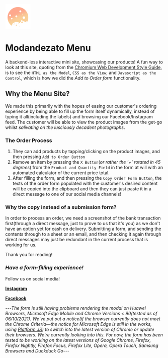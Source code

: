 <img height=80px width=80px src="https://raw.githubusercontent.com/Modandezato/Modandezato-Menu/main/images/logo.png" />

# Modandezato Menu
A backend-less interactive mini site, showcasing our products! A fun way to look at this site, quoting from the [Chromium Web Development Style Guide](https://chromium.googlesource.com/chromium/src/+/ec3092c8d21e20e39698f5272c8a7f71c3ee88a2/styleguide/web/web.md), is to
see the `HTML as the Model`, `CSS as the View`, and `Javascript as the Control`, which is how we did the *Add to Order form* functionality.

## Why the Menu Site?
We made this primarily with the hopes of easing our customer's ordering experience by being able to fill up the form itself dynamically, 
instead of typing it all(including the labels) and browsing our Facebook/Instagram feed. The customer will be able to view the product images from the get-go whilst
*salivating on the lusciously decadent photographs*. 

### The Order Process
1. They can add products by tapping/clicking on the product images, and then pressing `Add to Order Button`
2. Remove an item by pressing the `X Button`(*or rather the '+' rotated in 45 degrees*) from the `Product and Quantity Field` 
in the form at will with an automated calculator of the current price total. 
3. After filling the form, and then pressing the `Copy Order Form Button`, the texts of the order form populated with the customer's desired content will be copied into 
the clipboard and then they can just paste it in a direct message to one of our social media channels!

### Why the copy instead of a submission form?
In order to process an order, we need a screenshot of the bank transaction first(through a direct message, just to prove to us that it's you) as we don't have an option yet for 
cash on delivery. Submitting a form, and sending the contents through to a sheet or an email, and then checking it again through direct messages may just be redundant 
in the current process that is working for us.

Thank you for reading!

### *Have a form-filling experience!* ###

Follow us on social media!

**[Instagram](https://www.instagram.com/modandezato/)**

**[Facebook](https://www.facebook.com/modandezato)**


---*The form is still having problems rendering the modal on Huawei Browsers, Microsoft Edge Mobile and Chrome Versions < 90(tested as of 06/10/2021). We've put out a notice(if the browser currently does not meet the Chrome Criteria—the notice for Microsoft Edge is still in the works, using [Platform JS](https://github.com/bestiejs/platform.js/)) to switch into the latest version of Chrome or update their browsers. We're currently looking into this. For now, the form has been tested to be working on the latest versions of Google Chrome, Firefox, Firefox Nightly, Firefox Focus, Firefox Lite, Opera, Opera Touch, Samsung Browsers and Duckduck Go*---
